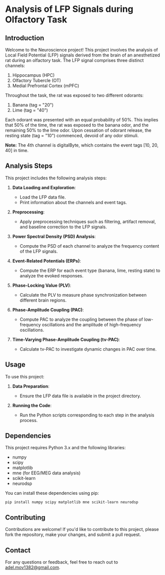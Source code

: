 # Analysis of LFP Signals during Olfactory Task

## Introduction
Welcome to the Neuroscience project! This project involves the analysis of Local Field Potential (LFP) signals derived from the brain of an anesthetized rat during an olfactory task. The LFP signal comprises three distinct channels:

1. Hippocampus (HPC)
2. Olfactory Tubercle (OT)
3. Medial Prefrontal Cortex (mPFC)

Throughout the task, the rat was exposed to two different odorants:

1. Banana (tag = "20")
2. Lime (tag = "40")

Each odorant was presented with an equal probability of 50%. This implies that 50% of the time, the rat was exposed to the banana odor, and the remaining 50% to the lime odor. Upon cessation of odorant release, the resting state (tag = "10") commenced, devoid of any odor stimuli.

**Note:** The 4th channel is digitalByte, which contains the event tags [10, 20, 40] in time.

## Analysis Steps
This project includes the following analysis steps:

1. **Data Loading and Exploration**:
   - Load the LFP data file.
   - Print information about the channels and event tags.
   
2. **Preprocessing**:
   - Apply preprocessing techniques such as filtering, artifact removal, and baseline correction to the LFP signals.
   
3. **Power Spectral Density (PSD) Analysis**:
   - Compute the PSD of each channel to analyze the frequency content of the LFP signals.
   
4. **Event-Related Potentials (ERPs)**:
   - Compute the ERP for each event type (banana, lime, resting state) to analyze the evoked responses.
   
5. **Phase-Locking Value (PLV)**:
   - Calculate the PLV to measure phase synchronization between different brain regions.
   
6. **Phase-Amplitude Coupling (PAC)**:
   - Compute PAC to analyze the coupling between the phase of low-frequency oscillations and the amplitude of high-frequency oscillations.
   
7. **Time-Varying Phase-Amplitude Coupling (tv-PAC)**:
   - Calculate tv-PAC to investigate dynamic changes in PAC over time.

## Usage
To use this project:

1. **Data Preparation**:
   - Ensure the LFP data file is available in the project directory.

2. **Running the Code**:
   - Run the Python scripts corresponding to each step in the analysis process.

## Dependencies
This project requires Python 3.x and the following libraries:
- numpy
- scipy
- matplotlib
- mne (for EEG/MEG data analysis)
- scikit-learn
- neurodsp

You can install these dependencies using pip:
```
pip install numpy scipy matplotlib mne scikit-learn neurodsp
```

## Contributing
Contributions are welcome! If you'd like to contribute to this project, please fork the repository, make your changes, and submit a pull request.

## Contact
For any questions or feedback, feel free to reach out to [adel.mov1382@gmail.com](adel.mov1382@gmail.com).

